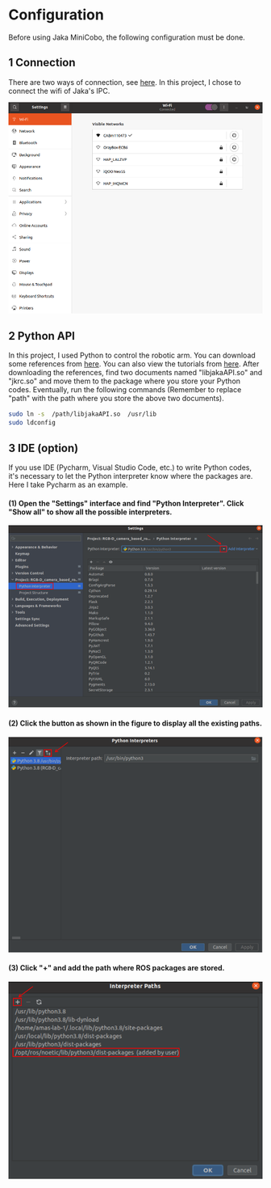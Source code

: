 # Configuration

Before using Jaka MiniCobo, the following configuration must be done.

## 1 Connection

There are two ways of connection, see [here](https://github.com/SUSTech-AMASLAB/JAKA-MiniCobo/blob/main/Notes/2.%E6%9C%BA%E6%A2%B0%E8%87%82%E4%BB%A3%E7%A0%81%E8%B0%83%E8%AF%95/2.%E6%9C%BA%E6%A2%B0%E8%87%82%E4%BB%A3%E7%A0%81%E8%B0%83%E8%AF%95.md). In this project, I chose to connect the wifi of Jaka's IPC.

<p align="center"><img src="https://github.com/HenryWJL/RGB-D_Camera_Based_Robotic_Grasping_Project/blob/main/Configuration/Img/Img1.png" /></p>

## 2 Python API

In this project, I used Python to control the robotic arm. You can download some references from [here](https://www.jaka.com/jszl.html). You can also view the tutorials from [here](https://github.com/HenryWJL/JAKA-MiniCobo/blob/main/SDK/python%E4%BA%8C%E6%AC%A1%E5%BC%80%E5%8F%91.pdf). After downloading the references, find two documents named "libjakaAPI.so" and "jkrc.so" and move them to the package where you store your Python codes. Eventually, run the following commands (Remember to replace "path" with the path where you store the above two documents).

```bash
sudo ln -s  /path/libjakaAPI.so  /usr/lib
sudo ldconfig
```

## 3 IDE (option)

If you use IDE (Pycharm, Visual Studio Code, etc.) to write Python codes, it's necessary to let the Python interpreter know where the packages are. Here I take Pycharm as an example.

#### (1) Open the "Settings" interface and find "Python Interpreter". Click "Show all" to show all the possible interpreters.

<p align="center"><img src="https://github.com/HenryWJL/RGB-D_Camera_Based_Robotic_Grasping_Project/blob/main/Configuration/Img/Img2.png" /></p>

#### (2) Click the button as shown in the figure to display all the existing paths.

<p align="center"><img src="https://github.com/HenryWJL/RGB-D_Camera_Based_Robotic_Grasping_Project/blob/main/Configuration/Img/Img3.png" /></p>

#### (3) Click "+" and add the path where ROS packages are stored.

<p align="center"><img src="https://github.com/HenryWJL/RGB-D_Camera_Based_Robotic_Grasping_Project/blob/main/Configuration/Img/Img4.png" /></p>
